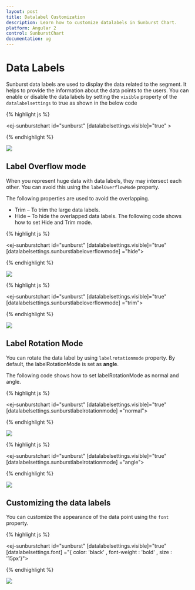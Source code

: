 ```yaml
---
layout: post
title: Datalabel Customization
description: Learn how to customize datalabels in Sunburst Chart.
platform: Angular 2
control: SunburstChart
documentation: ug
---
```


# Data Labels 

Sunburst data labels are used to display the data related to the segment. It helps to provide the information about the data points to the users.
You can enable or disable the data labels by setting the `visible` property of the `datalabelsettings` to true as shown in the below code

{% highlight js %}

<ej-sunburstchart  id="sunburst"  [datalabelsettings.visible]="true" >   
</ej-sunburstchart>

 {% endhighlight %}

![](DataLabel_images/DataLabel_img1.png)

## Label Overflow mode

When you represent huge data with data labels, they may intersect each other. You can avoid this using the `labelOverflowMode` property.

The following properties are used to avoid the overlapping.
*	Trim – To trim the large data labels.
*	Hide – To hide the overlapped data labels.
The following code shows how to set Hide and Trim mode.

{% highlight js %}

<ej-sunburstchart id="sunburst" [datalabelsettings.visible]="true"                    
                 [datalabelsettings.sunburstlabeloverflowmode] ="hide">
</ej-sunburstchart>


 {% endhighlight %}

![](DataLabel_images/DataLabel_img2.png) 

{% highlight js %}


<ej-sunburstchart id="sunburst" [datalabelsettings.visible]="true"                    
                 [datalabelsettings.sunburstlabeloverflowmode] ="trim">
</ej-sunburstchart>

 {% endhighlight %}

![](DataLabel_images/DataLabel_img3.png)

## Label Rotation Mode
You can rotate the data label by using `labelrotationmode` property. By default, the labelRotationMode is set as **angle**. 

The following code shows how to set labelRotationMode as normal and angle.

{% highlight js %}

<ej-sunburstchart id="sunburst" [datalabelsettings.visible]="true"                    
                 [datalabelsettings.sunburstlabelrotationmode] ="normal">
</ej-sunburstchart>

 {% endhighlight %}

![](DataLabel_images/DataLabel_img4.png)

{% highlight js %}

<ej-sunburstchart id="sunburst" [datalabelsettings.visible]="true"                    
                 [datalabelsettings.sunburstlabelrotationmode] ="angle">
</ej-sunburstchart>


{% endhighlight %}

![](DataLabel_images/DataLabel_img5.png)
 
## Customizing the data labels
You can customize the appearance of the data point using the `font` property.


{% highlight js %}

<ej-sunburstchart id="sunburst" [datalabelsettings.visible]="true"                    
                 [datalabelsettings.font] ="{ color: 'black' , font-weight : 'bold' , size : '15px'}">
</ej-sunburstchart>

{% endhighlight %}

![](DataLabel_images/DataLabel_img6.png)
